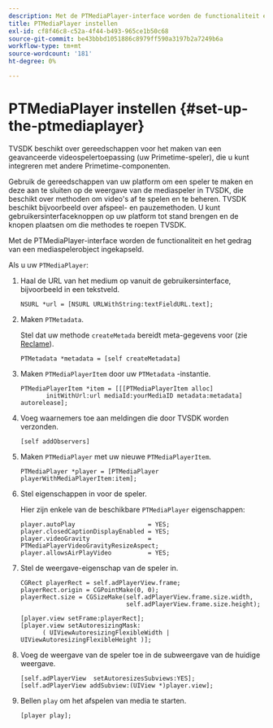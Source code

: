 ```yaml
---
description: Met de PTMediaPlayer-interface worden de functionaliteit en het gedrag van een mediaspelerobject ingekapseld.
title: PTMediaPlayer instellen
exl-id: cf8f46c8-c52a-4f44-b493-965ce1b50c68
source-git-commit: be43bbbd1051886c8979ff590a3197b2a7249b6a
workflow-type: tm+mt
source-wordcount: '181'
ht-degree: 0%

---
```


# PTMediaPlayer instellen {#set-up-the-ptmediaplayer}

TVSDK beschikt over gereedschappen voor het maken van een geavanceerde videospelertoepassing (uw Primetime-speler), die u kunt integreren met andere Primetime-componenten.

Gebruik de gereedschappen van uw platform om een speler te maken en deze aan te sluiten op de weergave van de mediaspeler in TVSDK, die beschikt over methoden om video&#39;s af te spelen en te beheren. TVSDK beschikt bijvoorbeeld over afspeel- en pauzemethoden. U kunt gebruikersinterfaceknoppen op uw platform tot stand brengen en de knopen plaatsen om die methodes te roepen TVSDK.

Met de PTMediaPlayer-interface worden de functionaliteit en het gedrag van een mediaspelerobject ingekapseld.

Als u uw `PTMediaPlayer`:

1. Haal de URL van het medium op vanuit de gebruikersinterface, bijvoorbeeld in een tekstveld.

   ```
   NSURL *url = [NSURL URLWithString:textFieldURL.text];
   ```

1. Maken `PTMetadata`.

   Stel dat uw methode `createMetada` bereidt meta-gegevens voor (zie [Reclame](../ad-insertion/r-psdk-ios-1.4-advertising-requirements.md)).

   ```
   PTMetadata *metadata = [self createMetadata]
   ```

1. Maken `PTMediaPlayerItem` door uw `PTMetadata` -instantie.

   ```
   PTMediaPlayerItem *item = [[[PTMediaPlayerItem alloc] 
          initWithUrl:url mediaId:yourMediaID metadata:metadata] autorelease];
   ```

1. Voeg waarnemers toe aan meldingen die door TVSDK worden verzonden.

   ```
   [self addObservers]
   ```

1. Maken `PTMediaPlayer` met uw nieuwe `PTMediaPlayerItem`.

   ```
   PTMediaPlayer *player = [PTMediaPlayer playerWithMediaPlayerItem:item];
   ```

1. Stel eigenschappen in voor de speler.

   Hier zijn enkele van de beschikbare `PTMediaPlayer` eigenschappen:

   ```
   player.autoPlay                    = YES;  
   player.closedCaptionDisplayEnabled = YES; 
   player.videoGravity                = PTMediaPlayerVideoGravityResizeAspect;  
   player.allowsAirPlayVideo          = YES;
   ```

1. Stel de weergave-eigenschap van de speler in.

   ```
   CGRect playerRect = self.adPlayerView.frame;  
   playerRect.origin = CGPointMake(0, 0); 
   playerRect.size = CGSizeMake(self.adPlayerView.frame.size.width,  
                                self.adPlayerView.frame.size.height); 
   
   [player.view setFrame:playerRect]; 
   [player.view setAutoresizingMask:  
         ( UIViewAutoresizingFlexibleWidth | UIViewAutoresizingFlexibleHeight )];
   ```

1. Voeg de weergave van de speler toe in de subweergave van de huidige weergave.

   ```
   [self.adPlayerView  setAutoresizesSubviews:YES];  
   [self.adPlayerView addSubview:(UIView *)player.view];
   ```

1. Bellen `play` om het afspelen van media te starten.

   ```
   [player play];
   ```
